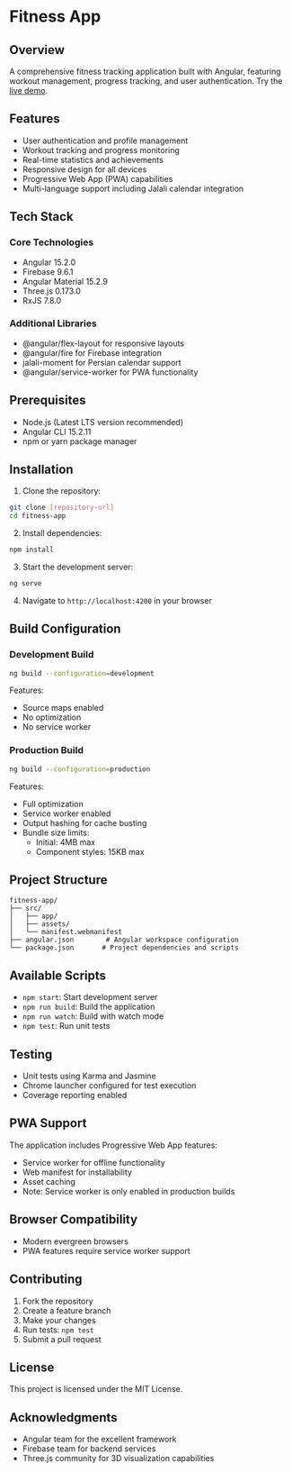 # Fitness App

## Overview
A comprehensive fitness tracking application built with Angular, featuring workout management, progress tracking, and user authentication. Try the [live demo](https://fitness-ggxdyz1ix-afshinkarimls-projects.vercel.app/).

## Features
- User authentication and profile management
- Workout tracking and progress monitoring
- Real-time statistics and achievements
- Responsive design for all devices
- Progressive Web App (PWA) capabilities
- Multi-language support including Jalali calendar integration

## Tech Stack
### Core Technologies
- Angular 15.2.0
- Firebase 9.6.1
- Angular Material 15.2.9
- Three.js 0.173.0
- RxJS 7.8.0

### Additional Libraries
- @angular/flex-layout for responsive layouts
- @angular/fire for Firebase integration
- jalali-moment for Persian calendar support
- @angular/service-worker for PWA functionality

## Prerequisites
- Node.js (Latest LTS version recommended)
- Angular CLI 15.2.11
- npm or yarn package manager

## Installation

1. Clone the repository:
```bash
git clone [repository-url]
cd fitness-app
```

2. Install dependencies:
```bash
npm install
```

3. Start the development server:
```bash
ng serve
```

4. Navigate to `http://localhost:4200` in your browser

## Build Configuration

### Development Build
```bash
ng build --configuration=development
```
Features:
- Source maps enabled
- No optimization
- No service worker

### Production Build
```bash
ng build --configuration=production
```
Features:
- Full optimization
- Service worker enabled
- Output hashing for cache busting
- Bundle size limits:
  - Initial: 4MB max
  - Component styles: 15KB max

## Project Structure
```
fitness-app/
├── src/
│   ├── app/
│   ├── assets/
│   └── manifest.webmanifest
├── angular.json        # Angular workspace configuration
└── package.json       # Project dependencies and scripts
```

## Available Scripts
- `npm start`: Start development server
- `npm run build`: Build the application
- `npm run watch`: Build with watch mode
- `npm test`: Run unit tests

## Testing
- Unit tests using Karma and Jasmine
- Chrome launcher configured for test execution
- Coverage reporting enabled

## PWA Support
The application includes Progressive Web App features:
- Service worker for offline functionality
- Web manifest for installability
- Asset caching
- Note: Service worker is only enabled in production builds

## Browser Compatibility
- Modern evergreen browsers
- PWA features require service worker support

## Contributing
1. Fork the repository
2. Create a feature branch
3. Make your changes
4. Run tests: `npm test`
5. Submit a pull request

## License
This project is licensed under the MIT License.

## Acknowledgments
- Angular team for the excellent framework
- Firebase team for backend services
- Three.js community for 3D visualization capabilities